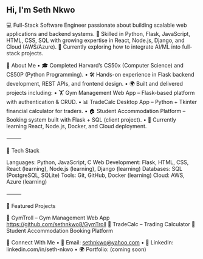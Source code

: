## Hi, I'm Seth Nkwo

💻 Full-Stack Software Engineer passionate about building scalable web applications and backend systems.
🚀 Skilled in Python, Flask, JavaScript, HTML, CSS, SQL with growing expertise in React, Node.js, Django, and Cloud (AWS/Azure).
🎯 Currently exploring how to integrate AI/ML into full-stack projects.

🔹 About Me
	•	🎓 Completed Harvard’s CS50x (Computer Science) and CS50P (Python Programming).
	•	🛠 Hands-on experience in Flask backend development, REST APIs, and frontend design.
	•	🌍 Built and delivered projects including:
	•	🏋️ Gym Management Web App – Flask-based platform with authentication & CRUD.
	•	📊 TradeCalc Desktop App – Python + Tkinter financial calculator for traders.
	•	🏠 Student Accommodation Platform – Booking system built with Flask + SQL (client project).
	•	🌱 Currently learning React, Node.js, Docker, and Cloud deployment.

⸻

🔹 Tech Stack

Languages: Python, JavaScript, C
Web Development: Flask, HTML, CSS, React (learning), Node.js (learning), Django (learning)
Databases: SQL (PostgreSQL, SQLite)
Tools: Git, GitHub, Docker (learning)
Cloud: AWS, Azure (learning)

⸻

🔹 Featured Projects

📌 GymTroll – Gym Management Web App https://github.com/sethnkwo8/GymTroll
📌 TradeCalc – Trading Calculator
📌 Student Accommodation Booking Platform

🔹 Connect With Me
	•	📧 Email: sethnkwo@yahoo.com
	•	💼 LinkedIn: linkedin.com/in/seth-nkwo
	•	🌍 Portfolio: (coming soon)
